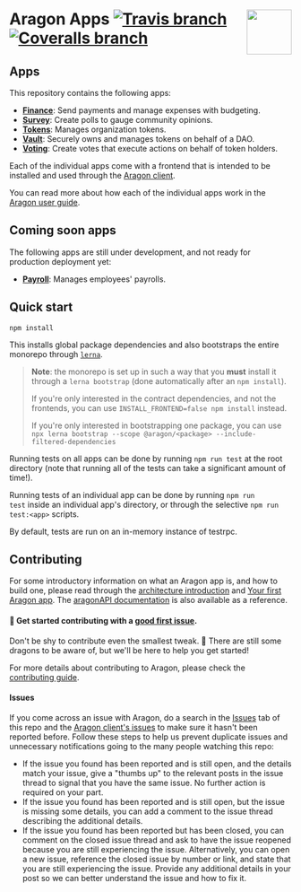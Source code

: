 # Aragon Apps <img align="right" src="https://raw.githubusercontent.com/aragon/design/master/readme-logo.png" height="80px" /> [![Travis branch](https://img.shields.io/travis/aragon/aragon-apps/master.svg?style=for-the-badge)](https://travis-ci.com/aragon/aragon-apps) [![Coveralls branch](https://img.shields.io/coveralls/aragon/aragon-apps/master.svg?style=for-the-badge)](https://coveralls.io/github/aragon/aragon-apps)

## Apps

This repository contains the following apps:

- **[Finance](apps/finance)**: Send payments and manage expenses with budgeting.
- **[Survey](apps/survey)**: Create polls to gauge community opinions.
- **[Tokens](apps/token-manager)**: Manages organization tokens.
- **[Vault](apps/vault)**: Securely owns and manages tokens on behalf of a DAO.
- **[Voting](apps/voting)**: Create votes that execute actions on behalf of token holders.

Each of the individual apps come with a frontend that is intended to be installed and used through the [Aragon client](http://github.com/aragon/aragon).

You can read more about how each of the individual apps work in the [Aragon user guide](https://help.aragon.org/category/15-aragon-apps).

## Coming soon apps

The following apps are still under development, and not ready for production deployment yet:

- **[Payroll](future-apps/payroll)**: Manages employees' payrolls.

## Quick start

```
npm install
```

This installs global package dependencies and also bootstraps the entire monorepo through [`lerna`](https://github.com/lerna/lerna).

> **Note**: the monorepo is set up in such a way that you **must** install it through a `lerna bootstrap` (done automatically after an `npm install`).
>
> If you're only interested in the contract dependencies, and not the frontends, you can use `INSTALL_FRONTEND=false npm install` instead.
>
> If you're only interested in bootstrapping one package, you can use `npx lerna bootstrap --scope @aragon/<package> --include-filtered-dependencies`

Running tests on all apps can be done by running `npm run test` at the root directory (note that running all of the tests can take a significant amount of time!).

Running tests of an individual app can be done by running `npm run test` inside an individual app's directory, or through the selective `npm run test:<app>` scripts.

By default, tests are run on an in-memory instance of testrpc.

## Contributing

For some introductory information on what an Aragon app is, and how to build one, please read through the [architecture introduction](https://hack.aragon.org/docs/stack) and [Your first Aragon app](https://hack.aragon.org/docs/tutorial). The [aragonAPI documentation](https://hack.aragon.org/docs/api-intro) is also available as a reference.

#### 👋 Get started contributing with a [good first issue](https://github.com/aragon/aragon-apps/issues?q=is%3Aissue+is%3Aopen+label%3A%22good+first+issue%22).

Don't be shy to contribute even the smallest tweak. 🐲 There are still some dragons to be aware of, but we'll be here to help you get started!

For more details about contributing to Aragon, please check the [contributing guide](./CONTRIBUTING.md).

#### Issues

If you come across an issue with Aragon, do a search in the [Issues](https://github.com/aragon/aragon-apps/issues?utf8=%E2%9C%93&q=is%3Aissue) tab of this repo and the [Aragon client's issues](https://github.com/aragon/aragon/issues?utf8=%E2%9C%93&q=is%3Aissue) to make sure it hasn't been reported before. Follow these steps to help us prevent duplicate issues and unnecessary notifications going to the many people watching this repo:

- If the issue you found has been reported and is still open, and the details match your issue, give a "thumbs up" to the relevant posts in the issue thread to signal that you have the same issue. No further action is required on your part.
- If the issue you found has been reported and is still open, but the issue is missing some details, you can add a comment to the issue thread describing the additional details.
- If the issue you found has been reported but has been closed, you can comment on the closed issue thread and ask to have the issue reopened because you are still experiencing the issue. Alternatively, you can open a new issue, reference the closed issue by number or link, and state that you are still experiencing the issue. Provide any additional details in your post so we can better understand the issue and how to fix it.
